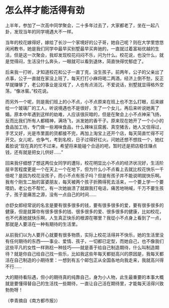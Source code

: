 # 怎么样才能活得有劲

上半年，参加了一次高中同学聚会，二十多年过去了，大家都老了，坐在一起八卦，发现当年的同学境遇大不一样。 

当年的校花嫁得好，嫁给了长沙一个家境好的公子哥，她自己呢？则在大学里悠悠闲闲教书，她是我们同学中最早买别墅最早买奔驰的，一直就过着富裕优越的生活，但是这一次聚会，我却发现校花闷闷不乐，问为什么。校花说，也没什么，就是觉得闷，生活没什么奔头，一眼就可以看到退休，简直快得忧郁症了。 

后来我一打听，才知道校花和公子一直丁克，没生孩子。前两年，公子的父亲出了点事，公子一直就在家没上班了，每天打打小麻将喝二两酒，经济上倒不愁，反正早就赚够了，老公的事业是没戏了，人也有点消沉，不爱说话，别墅就显得格外空荡，“像冰窖。”校花说。 

而另外一个呢，则是我们班上的小不点，小不点原来在班上也不怎么打眼，后来嫁给一个玻璃厂的工人，听说境遇也不是很好，生了一个女儿，再后来听说她离了婚。原本中年遇到这样的劫难，人应该很灰暗的，但是在聚会上小不点神采飞扬，反而比我们所有人都精神，满场飞，派发她的香干子。原来现在她开了一个小小的食品加工坊，专门做一些湘味食品，什么辣味豆腐酱、真空猪舌，她人又信得过，手艺又好，光是市里面的货都接不完，再加上淘宝上还开个店，每天简直忙得不可开交。女儿呢，也争气，考到名校，日子过得好红火。问她还想不想找一个，她红着脸说“现在真的忙不过来，希望将来能碰个合适的吧，暂时还是把店稳住赚点钱，还有就是把女儿供好……” 

回来我仔细想了想这两位女同学的遭际，校花明显比小不点的经济状况好，生活阶层辛苦程度更是一个在天上一个在地下，但为什么小不点看上去就比校花快乐一千倍呢？是因为校花没孩子，而小不点有孩子吗？但是有孩子并不能说明就快乐啊。我有个刚生二胎的富婆朋友，每天被两个孩子折腾得死去活来，一个要上学一个要喂奶，老公也不帮忙，有一次她崩溃了就跟我打电话，痛苦地呐喊，千万不要生孩子，孩子是痛苦之源，没有一点自己的时间…… 

亦舒女郎经常说的名言是要有很多很多的钱，要有很多很多的爱，要有很多很多的健康，但是就算你有很多很多的钱、很多很多的爱、很多很多的健康，比如校花，也不代表她就快乐啊，人生真正快乐的根源在哪里？我從小不点身上看到了一点，那就是人要活在一种有期待的生活里。 

从前我们以为人要开心就要有很多物质，实际上校花活得并不快乐，她的生活里没有任何期待的东西——事业、爱情、孩子，一切都已定型，而她自己，也不像我们这些平凡的女性一样熟稔一种技巧——就是善于给自己制造期待，什么叫制造期待？就是你自己给自己找一些乐，比如我这些年每天都挺高兴的原因是，我每天都活在自己制造的小期待里：一想到有五个邮包正从全国各地向我走来，我就高兴得不行…… 

大的期待看际遇，但小的期待真的纯靠自己，身为小人物，此生最重要的本事大概就是要懂得替自己的生活找一些期待，一直让自己活在期待里，才能每天活得兴致勃勃呀！ 

（李青摘自《南方都市报》）